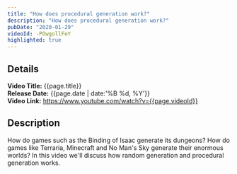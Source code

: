 ```yaml
---
title: "How does procedural generation work?"
description: "How does procedural generation work?"
pubDate: "2020-01-29"
videoId: -POwgollFeY
highlighted: true
---
```


## Details

**Video Title:** {{page.title}}  
**Release Date:** {{page.date | date:'%B %d, %Y'}}  
**Video Link:** <https://www.youtube.com/watch?v={{page.videoId}}>

## Description

How do games such as the Binding of Isaac generate its dungeons? How do games like Terraria, Minecraft and No Man's Sky generate their enormous worlds? In this video we'll discuss how random generation and procedural generation works.
